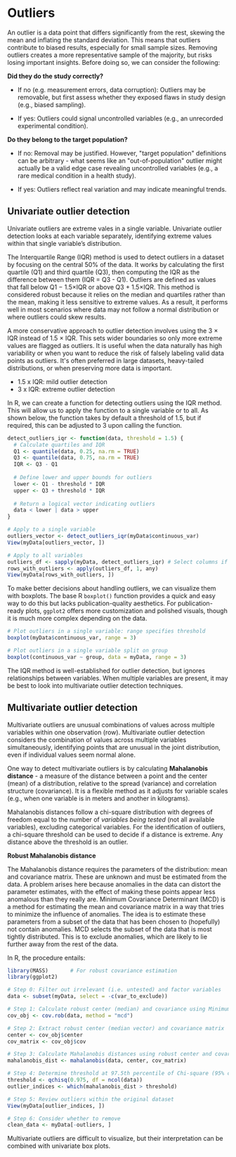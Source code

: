 # Outliers

An outlier is a data point that differs significantly from the rest, skewing the mean and inflating the standard deviation. This means that outliers contribute to biased results, especially for small sample sizes. Removing outliers creates a more representative sample of the majority, but risks losing important insights. Before doing so, we can consider the following:

**Did they do the study correctly?**

-   If no (e.g. measurement errors, data corruption): Outliers may be removable, but first assess whether they exposed flaws in study design (e.g., biased sampling).

-   If yes: Outliers could signal uncontrolled variables (e.g., an unrecorded experimental condition).

**Do they belong to the target population?**

-   If no: Removal may be justified. However, "target population" definitions can be arbitrary - what seems like an "out-of-population" outlier might actually be a valid edge case revealing uncontrolled variables (e.g., a rare medical condition in a health study).

-   If yes: Outliers reflect real variation and may indicate meaningful trends.

## Univariate outlier detection

Univariate outliers are extreme vales in a single variable. Univariate outlier detection looks at each variable separately, identifying extreme values within that single variable’s distribution.

The Interquartile Range (IQR) method is used to detect outliers in a dataset by focusing on the central 50% of the data. It works by calculating the first quartile (Q1) and third quartile (Q3), then computing the IQR as the difference between them (IQR = Q3 - Q1). Outliers are defined as values that fall below Q1 − 1.5×IQR or above Q3 + 1.5×IQR. This method is considered robust because it relies on the median and quartiles rather than the mean, making it less sensitive to extreme values. As a result, it performs well in most scenarios where data may not follow a normal distribution or where outliers could skew results.

A more conservative approach to outlier detection involves using the 3 × IQR instead of 1.5 × IQR. This sets wider boundaries so only more extreme values are flagged as outliers. It is useful when the data naturally has high variability or when you want to reduce the risk of falsely labeling valid data points as outliers. It's often preferred in large datasets, heavy-tailed distributions, or when preserving more data is important.

-   1.5 x IQR: mild outlier detection
-   3 x IQR: extreme outlier detection

In R, we can create a function for detecting outliers using the IQR method. This will allow us to apply the function to a single variable or to all. As shown below, the function takes by default a threshold of 1.5, but if required, this can be adjusted to 3 upon calling the function.

```R         
detect_outliers_iqr <- function(data, threshold = 1.5) {
  # Calculate quartiles and IQR
  Q1 <- quantile(data, 0.25, na.rm = TRUE)
  Q3 <- quantile(data, 0.75, na.rm = TRUE)
  IQR <- Q3 - Q1
  
  # Define lower and upper bounds for outliers
  lower <- Q1 - threshold * IQR
  upper <- Q3 + threshold * IQR
  
  # Return a logical vector indicating outliers
  data < lower | data > upper
}

# Apply to a single variable 
outliers_vector <- detect_outliers_iqr(myData$continuous_var)
View(myData[outliers_vector, ])

# Apply to all variables 
outliers_df <- sapply(myData, detect_outliers_iqr) # Select columns if needed
rows_with_outliers <- apply(outliers_df, 1, any)
View(myData[rows_with_outliers, ])
```

To make better decisions about handling outliers, we can visualize them with boxplots. The base R `boxplot()` function provides a quick and easy way to do this but lacks publication-quality aesthetics. For publication-ready plots, `ggplot2` offers more customization and polished visuals, though it is much more complex depending on the data.

```R         
# Plot outliers in a single variable: range specifies threshold
boxplot(myData$continuous_var, range = 3)

# Plot outliers in a single variable split on group
boxplot(continuous_var ~ group, data = myData, range = 3)
```

The IQR method is well-established for outlier detection, but ignores relationships between variables. When multiple variables are present, it may be best to look into multivariate outlier detection techniques.

## Multivariate outlier detection

Multivariate outliers are unusual combinations of values across multiple variables within one observation (row). Multivariate outlier detection considers the combination of values across multiple variables simultaneously, identifying points that are unusual in the joint distribution, even if individual values seem normal alone.

One way to detect multivariate outliers is by calculating **Mahalanobis distance** - a measure of the distance between a point and the center (mean) of a distribution, relative to the spread (variance) and correlation structure (covariance). It is a flexible method as it adjusts for variable scales (e.g., when one variable is in meters and another in kilograms).

Mahalanobis distances follow a chi-square distribution with degrees of freedom equal to the number of *variables being tested* (not all available variables), excluding categorical variables. For the identification of outliers, a chi-square threshold can be used to decide if a distance is extreme. Any distance above the threshold is an outlier.

**Robust Mahalanobis distance**

The Mahalanobis distance requires the parameters of the distribution: mean and covariance matrix. These are unknown and must be estimated from the data. A problem arises here because anomalies in the data can distort the parameter estimates, with the effect of making these points appear less anomalous than they really are. Minimum Covariance Determinant (MCD) is a method for estimating the mean and covariance matrix in a way that tries to minimize the influence of anomalies. The idea is to estimate these parameters from a subset of the data that has been chosen to (hopefully) not contain anomalies. MCD selects the subset of the data that is most tightly distributed. This is to exclude anomalies, which are likely to lie further away from the rest of the data.

In R, the procedure entails:

```R         
library(MASS)       # For robust covariance estimation
library(ggplot2)

# Step 0: Filter out irrelevant (i.e. untested) and factor variables
data <- subset(myData, select = -c(var_to_exclude))

# Step 1: Calculate robust center (median) and covariance using Minimum Covariance Determinant (MCD)
cov_obj <- cov.rob(data, method = "mcd") 

# Step 2: Extract robust center (median vector) and covariance matrix
center <- cov_obj$center
cov_matrix <- cov_obj$cov

# Step 3: Calculate Mahalanobis distances using robust center and covariance
mahalanobis_dist <- mahalanobis(data, center, cov_matrix)

# Step 4: Determine threshold at 97.5th percentile of Chi-square (95% confidence for outliers)
threshold <- qchisq(0.975, df = ncol(data)) 
outlier_indices <- which(mahalanobis_dist > threshold)

# Step 5: Review outliers within the original dataset
View(myData[outlier_indices, ])

# Step 6: Consider whether to remove
clean_data <- myData[-outliers, ]
```

Multivariate outliers are difficult to visualize, but their interpretation can be combined with univariate box plots.
